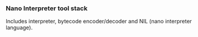 ### Nano Interpreter tool stack
Includes interpreter, bytecode encoder/decoder and NIL (nano interpreter language).
